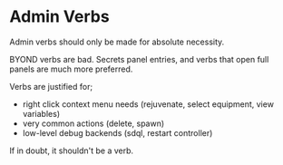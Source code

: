 # Admin Verbs

Admin verbs should only be made for absolute necessity.

BYOND verbs are bad. Secrets panel entries, and verbs that open full panels are much more preferred.

Verbs are justified for;

- right click context menu needs (rejuvenate, select equipment, view variables)
- very common actions (delete, spawn)
- low-level debug backends (sdql, restart controller)

If in doubt, it shouldn't be a verb.
